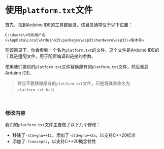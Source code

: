 # 使用`platform.txt`文件

首先，找到Arduino IDE的工具链目录，该目录通常位于以下位置：

```shell
C:\Users\<你的用户名>\AppData\Local\Arduino15\packages\esp32\hardware\esp32\<版本号>

```

在该目录下，你会看到一个名为`platform.txt`的文件，这个文件是Arduino IDE的工具链适配文件，用于配置编译和链接的参数。

使用我们提供的`platform.txt`文件替换原有的`platform.txt`文件，然后重启Arduino IDE。

> 建议不要移除原有的`platform.txt`文件，只是将其重命名为`platform.txt.bak`）

<br />

### 修改内容

我们的`platform.txt`文件主要做了以下几个修改：

- 移除了`-std=gnu++11`，添加了`-std=gnu++2a`，以支持C++20标准
- 添加了`-fconcepts`，以支持C++20概念特性